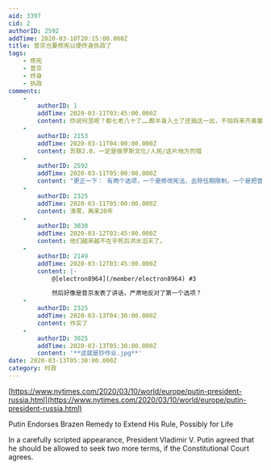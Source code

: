```yaml
---
aid: 3397
cid: 2
authorID: 2592
addTime: 2020-03-10T20:15:00.000Z
title: 普京也要修宪以便终身执政了
tags:
    - 修宪
    - 普京
    - 终身
    - 执政
comments:
    -
        authorID: 1
        addTime: 2020-03-11T03:45:00.000Z
        content: 你说何苦呢？都七老八十了……都半身入土了还搞这一出，不怕将来齐奥塞斯库？
    -
        authorID: 2153
        addTime: 2020-03-11T04:00:00.000Z
        content: 苏联2.0，一定是俄罗斯文化/人民/这片地方的错
    -
        authorID: 2592
        addTime: 2020-03-11T05:00:00.000Z
        content: "更正一下： 有两个选项，一个是修改宪法，去除任期限制，一个是把普京的之前历史清零，然后两届之后又是两届。\n\n\U0001F602"
    -
        authorID: 2325
        addTime: 2020-03-11T05:00:00.000Z
        content: 清零，再来20年
    -
        authorID: 3030
        addTime: 2020-03-12T03:45:00.000Z
        content: 他们越来越不在乎死后洪水滔天了。
    -
        authorID: 2149
        addTime: 2020-03-12T03:45:00.000Z
        content: |-
            @[electron8964](/member/electron8964) #3

            然后好像是普京发表了讲话，严肃地反对了第一个选项？
    -
        authorID: 2325
        addTime: 2020-03-13T04:30:00.000Z
        content: 作实了
    -
        authorID: 3025
        addTime: 2020-03-13T05:30:00.000Z
        content: '**这就是抄作业.jpg**'
date: 2020-03-13T05:30:00.000Z
category: 时政
---
```


[https://www.nytimes.com/2020/03/10/world/europe/putin-president-russia.html](https://www.nytimes.com/2020/03/10/world/europe/putin-president-russia.html)

Putin Endorses Brazen Remedy to Extend His Rule, Possibly for Life

In a carefully scripted appearance, President Vladimir V. Putin agreed that he should be allowed to seek two more terms, if the Constitutional Court agrees.
